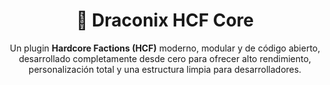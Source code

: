 <div align="center">


# 🐉 Draconix HCF Core
Un plugin **Hardcore Factions (HCF)** moderno, modular y de código abierto, desarrollado completamente desde cero para ofrecer alto rendimiento, personalización total y una estructura limpia para desarrolladores.
